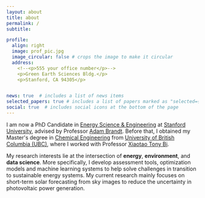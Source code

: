 ```yaml
---
layout: about
title: about
permalink: /
subtitle:

profile:
  align: right
  image: prof_pic.jpg
  image_circular: false # crops the image to make it circular
  address: 
    <!--<p>555 your office number</p>-->
    <p>Green Earth Sciences Bldg.</p>
    <p>Stanford, CA 94305</p>


news: true  # includes a list of news items
selected_papers: true # includes a list of papers marked as "selected={true}"
social: true  # includes social icons at the bottom of the page
---
```


I am now a PhD Candidate in <a href='https://earth.stanford.edu/ere#gs.8zgh6z'>Energy Science & Engineering</a> at <a href='https://www.stanford.edu/'>Stanford University</a>, advised by Professor <a href='https://profiles.stanford.edu/adam-brandt'>Adam Brandt</a>.
Before that, I obtained my Master's degree in <a href='https://chbe.ubc.ca/'>Chemical Engineering</a> from <a href='https://www.ubc.ca/'>University of British Columbia (UBC)</a>, where I worked with Professor <a href='https://chbe.ubc.ca/xiaotao-bi/'>Xiaotao Tony Bi</a>.

My research interests lie at the intersection of <strong>energy</strong>, <strong>environment</strong>, and <strong>data science</strong>. 
More specifically, I develop assessment tools, optimization models and machine learning systems to help solve challenges in transition to sustainable energy systems.
My current research mainly focuses on short-term solar forecasting from sky images to reduce the uncertainty in photovoltaic power generation.
